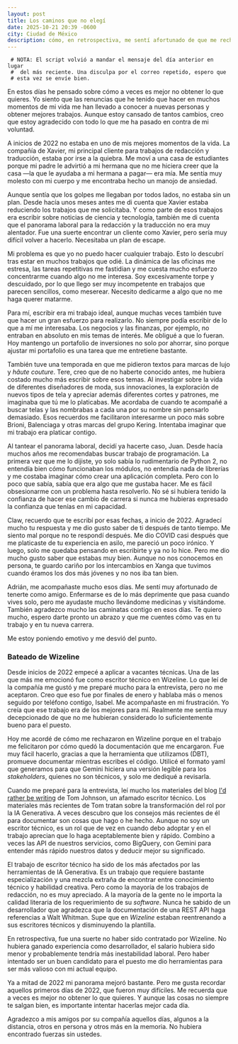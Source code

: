 ```yaml
---
layout: post
title: Los caminos que no elegí
date: 2025-10-21 20:39 -0600
city: Ciudad de México
description: cómo, en retrospectiva, me sentí afortunado de que me rechazaran de un empleo.
---
```

```
 # NOTA: El script volvió a mandar el mensaje del día anterior en lugar 
 #  del más reciente. Una disculpa por el correo repetido, espero que 
 # esta vez se envíe bien.
```
En estos días he pensado sobre cómo a veces es mejor no obtener lo que quieres. Yo siento que las renuncias que he tenido que hacer en muchos momentos de mi vida me han llevado a conocer a nuevas personas y obtener mejores trabajos. Aunque estoy cansado de tantos cambios, creo que estoy agradecido con todo lo que me ha pasado en contra de mi voluntad.

A inicios de 2022 no estaba en uno de mis mejores momentos de la vida. La compañía de Xavier, mi principal cliente para trabajos de redacción y traducción, estaba por irse a la quiebra. Me moví a una casa de estudiantes porque mi padre le advirtió a mi hermana que no me hiciera creer que la casa —la que le ayudaba a mi hermana a pagar— era mía. Me sentía muy molesto con mi cuerpo y me encontraba hecho un manojo de ansiedad.

Aunque sentía que los golpes me llegaban por todos lados, no estaba sin un plan. Desde hacía unos meses antes me di cuenta que Xavier estaba reduciendo los trabajos que me solicitaba. Y como parte de esos trabajos era escribir sobre noticias de ciencia y tecnología, también me di cuenta que el panorama laboral para la redacción y la traducción no era muy alentador. Fue una suerte encontrar un cliente como Xavier, pero sería muy difícil volver a hacerlo. Necesitaba un plan de escape. 

Mi problema es que yo no puedo hacer cualquier trabajo. Esto lo descubrí tras estar en muchos trabajos que odié. La dinámica de las oficinas me estresa, las tareas repetitivas me fastidian y me cuesta mucho esfuerzo concentrarme cuando algo no me interesa. Soy excesivamente torpe y descuidado, por lo que llego ser muy incompetente en trabajos que parecen sencillos, como meserear. Necesito dedicarme a algo que no me haga querer matarme.

Para mí, escribir era mi trabajo ideal, aunque muchas veces también tuve que hacer un gran esfuerzo para realizarlo. No siempre podía escribir de lo que a mí me interesaba. Los negocios y las finanzas, por ejemplo, no entraban en absoluto en mis temas de interés. Me obligué a que lo fueran. Hoy mantengo un portafolio de inversiones no solo por ahorrar, sino porque ajustar mi portafolio es una tarea que me entretiene bastante. 

También tuve una temporada en que me pidieron textos para marcas de lujo y _hâute couture_. Tere, creo que de no haberte conocido antes, me hubiera costado mucho más escribir sobre esos temas. Al investigar sobre la vida de diferentes diseñadores de moda, sus innovaciones, la exploración de nuevos tipos de tela y apreciar además diferentes cortes y patrones, me imaginaba que tú me lo platicabas. Me acordaba de cuando te acompañé a buscar telas y las nombrabas a cada una por su nombre sin pensarlo demasiado. Esos recuerdos me facilitaron interesarme un poco más sobre Brioni, Balenciaga y otras marcas del grupo Kering. Intentaba imaginar que mi trabajo era platicar contigo.

Al tantear el panorama laboral, decidí ya hacerte caso, Juan. Desde hacía muchos años me recomendabas buscar trabajo de programación. La primera vez que me lo dijiste, yo solo sabía lo rudimentario de Python 2, no entendía bien cómo funcionaban los módulos, no entendía nada de librerías y me costaba imaginar cómo crear una aplicación completa. Pero con lo poco que sabía, sabía que era algo que me gustaba hacer. Me es fácil obsesionarme con un problema hasta resolverlo. No sé si hubiera tenido la confianza de hacer ese cambio de carrera si nunca me hubieras expresado la confianza que tenías en mi capacidad.

Claw, recuerdo que te escribí por esas fechas, a inicio de 2022. Agradecí mucho tu respuesta y me dio gusto saber de ti después de tanto tiempo. Me siento mal porque no te respondí después. Me dio COVID casi después que me platicaste de tu experiencia en asilo, me pareció un poco irónico. Y luego, solo me quedaba pensando en escribirte y ya no lo hice. Pero me dio mucho gusto saber que estabas muy bien. Aunque no nos conocemos en persona, te guardo cariño por los intercambios en Xanga que tuvimos cuando éramos los dos más jóvenes y no nos iba tan bien.

Adrián, me acompañaste mucho esos días. Me sentí muy afortunado de tenerte como amigo. Enfermarse es de lo más deprimente que pasa cuando vives solo, pero me ayudaste mucho llevándome medicinas y visitándome. También agradezco mucho las caminatas contigo en esos días. Te quiero mucho, espero darte pronto un abrazo y que me cuentes cómo vas en tu trabajo y en tu nueva carrera.

Me estoy poniendo emotivo y me desvió del punto.

### Bateado de Wizeline

Desde inicios de 2022 empecé a aplicar a vacantes técnicas. Una de las que más me emocionó fue como escritor técnico en Wizeline. Lo que leí de la compañía me gustó y me preparé mucho para la entrevista, pero no me aceptaron. Creo que eso fue por finales de enero y hablaba más o menos seguido por teléfono contigo, Isabel. Me acompañaste en mi frustración. Yo creía que ese trabajo era de los mejores para mí. Realmente me sentía muy decepcionado de que no me hubieran considerado lo suficientemente bueno para el puesto.

Hoy me acordé de cómo me rechazaron en Wizeline porque en el trabajo me felicitaron por cómo quedó la documentación que me encargaron. Fue muy fácil hacerlo, gracias a que la herramienta que utilizamos (DBT), promueve documentar mientras escribes el código. Utilicé el formato yaml que generamos para que Gemini hiciera una versión legible para los _stakeholders_, quienes no son técnicos, y solo me dediqué a revisarla.

Cuando me preparé para la entrevista, leí mucho los materiales del blog [I'd rather be writing](https://idratherbewriting.com) de  Tom Johnson, un afamado escritor técnico. Los materiales más recientes de Tom tratan sobre la transformación del rol por la IA Generativa. A veces descubro que los consejos más recientes de él para documentar son cosas que hago o he hecho. Aunque no soy un escritor técnico, es un rol que de vez en cuando debo adoptar y en el trabajo aprecian que lo haga aceptablemente bien y rápido. Combino a veces las API de nuestros servicios, como BigQuery, con Gemini para entender más rápido nuestros datos y deducir mejor su significado.

El trabajo de escritor técnico ha sido de los más afectados por las herramientas de IA Generativa. Es un trabajo que requiere bastante especialización y una mezcla extraña de encontrar entre conocimiento técnico y habilidad creativa. Pero como la mayoría de los trabajos de redacción, no es muy apreciado. A la mayoría de la gente no le importa la calidad literaria de los requerimiento de su _software_. Nunca he sabido de un desarrollador que agradezca que la documentación de una REST API haga referencias a Walt Whitman. Supe que en _Wizeline_ estaban reentrenando a sus escritores técnicos y disminuyendo la plantilla.

En retrospectiva, fue una suerte no haber sido contratado por Wizeline. No hubiera ganado experiencia como desarrollador, el salario hubiera sido menor y probablemente tendría más inestabilidad laboral. Pero haber intentado ser un buen candidato para el puesto me dio herramientas para ser más valioso con mi actual equipo.

Ya a mitad de 2022 mi panorama mejoró bastante. Pero me gusta recordar aquellos primeros días de 2022, que fueron muy difíciles. Me recuerda que a veces es mejor no obtener lo que quieres. Y aunque las cosas no siempre te salgan bien, es importante intentar hacerlas mejor cada día.

Agradezco a mis amigos por su compañía aquellos días, algunos a la distancia, otros en persona y otros más en la memoria. No hubiera encontrado fuerzas sin ustedes.
